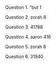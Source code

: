 Question 1.
"but   1

Question 2.
zorah   8

Question 3.
41788

Question 4.
aaron   416

Question 5.
zorah   8

Question 6.
31940
